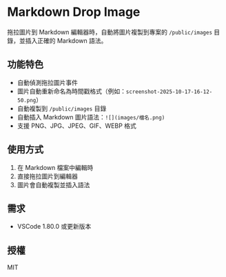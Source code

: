 # Markdown Drop Image

拖拉圖片到 Markdown 編輯器時，自動將圖片複製到專案的 `/public/images` 目錄，並插入正確的 Markdown 語法。

## 功能特色

- 自動偵測拖拉圖片事件
- 圖片自動重新命名為時間戳格式（例如：`screenshot-2025-10-17-16-12-50.png`）
- 自動複製到 `/public/images` 目錄
- 自動插入 Markdown 圖片語法：`![](images/檔名.png)`
- 支援 PNG、JPG、JPEG、GIF、WEBP 格式

## 使用方式

1. 在 Markdown 檔案中編輯時
2. 直接拖拉圖片到編輯器
3. 圖片會自動複製並插入語法

## 需求

- VSCode 1.80.0 或更新版本

## 授權

MIT
